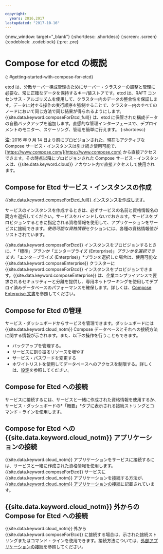 ```yaml
---

copyright:
  years: 2016,2017
lastupdated: "2017-10-16"
---
```


{:new_window: target="_blank"}
{:shortdesc: .shortdesc}
{:screen: .screen}
{:codeblock: .codeblock}
{:pre: .pre}

# Compose for etcd の概説
{: #getting-started-with-compose-for-etcd}

etcd は、分散サーバー構成管理のためにサーバー・クラスターの調整と管理に必要な、常に正確なデータを保持するキー/値ストアです。etcd は、RAFT コンセンサス・アルゴリズムを使用して、クラスター内のデータの整合性を保証します。データに対する操作の実行順序を強制することで、クラスター内のすべてのノードにおいて同じ方法で同じ結果が得られるようにします。{{site.data.keyword.composeForEtcd_full}} は、etcd に保管された構成データの自動バックアップを追加します。直感的な管理インターフェースで、デプロイメントのモニター、スケーリング、管理を簡単に行えます。
{:shortdesc}

**注:** 2016 年 9 月 14 日より前にプロビジョンされた、現在もアクティブな Compose サービス・インスタンスは引き続き使用可能で、[https://www.compose.com/](https://www.compose.com) から直接アクセスできます。その時点以降にプロビジョンされた Compose サービス・インスタンスは、{{site.data.keyword.cloud}} アカウント内で直接アクセスして使用されます。

## Compose for Etcd サービス・インスタンスの作成

[{{site.data.keyword.composeForEtcd_full}} インスタンスを作成します](https://console.ng.bluemix.net/catalog/services/compose-for-etcd/)。

サービスのインスタンスを作成するときは、必ずサービスの名前と資格情報名の両方を選択してください。サービスをバインドしないでおきます。サービスをプロビジョンするときに指定される資格情報を使用して、アプリケーションをサービスに接続できます。*使用可能な資格情報*セクションには、各種の資格情報値がリストされています。

{{site.data.keyword.composeForEtcd}} インスタンスをプロビジョンするときに、*「標準」*プランか*「エンタープライズ (Enterprise)」*プランかを選択できます。*「エンタープライズ (Enterprise)」*プランを選択した場合は、使用可能な {{site.data.keyword.composeEnterprise}} クラスターに {{site.data.keyword.composeForEtcd}} インスタンスをプロビジョンできます。{{site.data.keyword.composeEnterprise}} は、企業コンプライアンスで要求されるセキュリティーと分離を提供し、専用ネットワーキングを使用してデプロイ済みデータベースのパフォーマンスを確保します。詳しくは、[Compose Enterprise 文書](../ComposeEnterprise/index.html)を参照してください。

## Compose for Etcd の管理

サービス・ダッシュボードからサービスを管理できます。ダッシュボードには {{site.data.keyword.cloud_notm}} Compose データベースとそれへの接続方法に関する情報が示されます。また、以下の操作を行うこともできます。
- バックアップを管理する。
- サービスに割り振るリソースを増やす
- サービス・パスワードを変更する
- ホワイトリストを使用してデータベースへのアクセスを制限する。詳しくは、[設定](./dashboard-settings.html)を参照してください。

## Compose for Etcd への接続

サービスに接続するには、サービスと一緒に作成された資格情報を使用するか、サービス・ダッシュボードの*「概要」*タブに表示される接続ストリングとコマンド・ラインを使用します。

## Compose for Etcd への {{site.data.keyword.cloud_notm}} アプリケーションの接続

{{site.data.keyword.cloud_notm}} アプリケーションをサービスに接続するには、サービスと一緒に作成された資格情報を使用します。{{site.data.keyword.composeForEtcd}} サービスに {{site.data.keyword.cloud_notm}} アプリケーションを接続する方法が、[{{site.data.keyword.cloud_notm}} アプリケーションの接続](./connecting-bluemix-app.html)に記載されています。

## {{site.data.keyword.cloud_notm}} 外からの Compose for Etcd への接続

{{site.data.keyword.cloud_notm}} 外から {{site.data.keyword.composeForEtcd}} に接続する場合は、示された接続ストリングまたはコマンド・ラインを使用できます。接続方法については、[外部アプリケーションの接続](./connecting-external.html)を参照してください。
